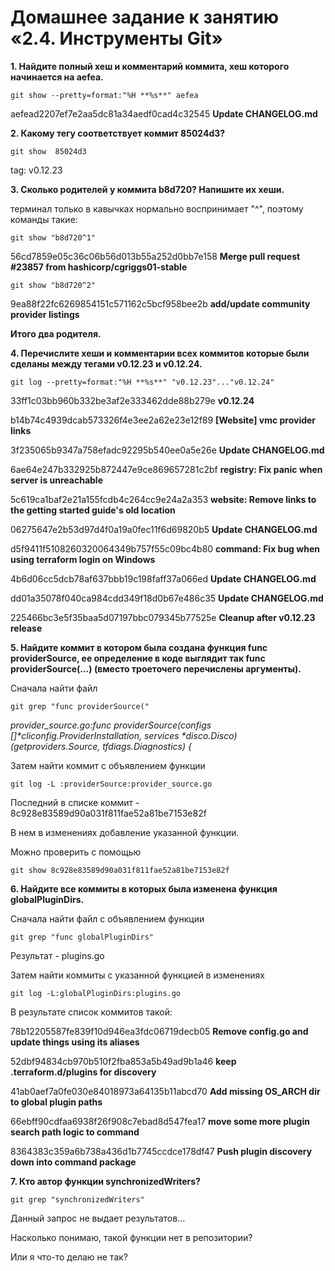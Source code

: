 # Домашнее задание к занятию «2.4. Инструменты Git»

**1. Найдите полный хеш и комментарий коммита, хеш которого начинается на aefea.**

`git show --pretty=format:"%H **%s**" aefea`

aefead2207ef7e2aa5dc81a34aedf0cad4c32545 **Update CHANGELOG.md**

**2. Какому тегу соответствует коммит 85024d3?**

`git show  85024d3`

tag: v0.12.23

**3. Сколько родителей у коммита b8d720? Напишите их хеши.**

терминал только в кавычках нормально воспринимает "^", поэтому команды такие:

`git show "b8d720^1"`

56cd7859e05c36c06b56d013b55a252d0bb7e158 **Merge pull request #23857 from hashicorp/cgriggs01-stable**

`git show "b8d720^2"`

9ea88f22fc6269854151c571162c5bcf958bee2b **add/update community provider listings**

**Итого два родителя.**



**4. Перечислите хеши и комментарии всех коммитов которые были сделаны между тегами v0.12.23 и v0.12.24.**

`git log --pretty=format:"%H **%s**" "v0.12.23"..."v0.12.24"`

33ff1c03bb960b332be3af2e333462dde88b279e **v0.12.24**

b14b74c4939dcab573326f4e3ee2a62e23e12f89 **[Website] vmc provider links**

3f235065b9347a758efadc92295b540ee0a5e26e **Update CHANGELOG.md**

6ae64e247b332925b872447e9ce869657281c2bf **registry: Fix panic when server is unreachable**

5c619ca1baf2e21a155fcdb4c264cc9e24a2a353 **website: Remove links to the getting started guide's old location**

06275647e2b53d97d4f0a19a0fec11f6d69820b5 **Update CHANGELOG.md**

d5f9411f5108260320064349b757f55c09bc4b80 **command: Fix bug when using terraform login on Windows**

4b6d06cc5dcb78af637bbb19c198faff37a066ed **Update CHANGELOG.md**

dd01a35078f040ca984cdd349f18d0b67e486c35 **Update CHANGELOG.md**

225466bc3e5f35baa5d07197bbc079345b77525e **Cleanup after v0.12.23 release**




**5. Найдите коммит в котором была создана функция func providerSource, ее определение в коде выглядит так func providerSource(...) (вместо троеточего перечислены аргументы).**

Сначала найти файл

`git grep "func providerSource("`

*provider_source.go:func providerSource(configs []\*cliconfig.ProviderInstallation, services \*disco.Disco) (getproviders.Source, tfdiags.Diagnostics) {*

Затем найти коммит с объявлением функции

`git log -L :providerSource:provider_source.go`

Последний в списке коммит - 8c928e83589d90a031f811fae52a81be7153e82f

В нем в изменениях добавление указанной функции.

Можно проверить с помощью

`git show 8c928e83589d90a031f811fae52a81be7153e82f`

**6. Найдите все коммиты в которых была изменена функция globalPluginDirs.**

Сначала найти файл с объявлением функции

`git grep "func globalPluginDirs"`

Результат - plugins.go

Затем найти коммиты с указанной функцией в изменениях

`git log -L:globalPluginDirs:plugins.go`

В результате список коммитов такой:

78b12205587fe839f10d946ea3fdc06719decb05 **Remove config.go and update things using its aliases**

52dbf94834cb970b510f2fba853a5b49ad9b1a46 **keep .terraform.d/plugins for discovery**

41ab0aef7a0fe030e84018973a64135b11abcd70 **Add missing OS_ARCH dir to global plugin paths**

66ebff90cdfaa6938f26f908c7ebad8d547fea17 **move some more plugin search path logic to command**

8364383c359a6b738a436d1b7745ccdce178df47 **Push plugin discovery down into command package**



**7. Кто автор функции synchronizedWriters?**

`git grep "synchronizedWriters"`

Данный запрос не выдает результатов...

Насколько понимаю, такой функции нет в репозитории?

Или я что-то делаю не так?